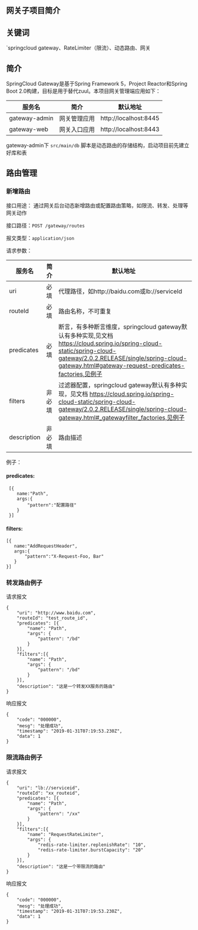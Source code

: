 网关子项目简介
---------

## 关键词

`springcloud gateway、RateLimiter（限流）、动态路由、网关

## 简介

SpringCloud Gateway是基于Spring Framework 5，Project Reactor和Spring Boot 2.0构建，目标是用于替代zuul。本项目网关管理端应用如下：

| 服务名             |   简介              |  默认地址                |
|--------------------|---------------------|--------------------------|
| gateway-admin      | 网关管理应用        |  http://localhost:8445   |
| gateway-web        | 网关入口应用        |  http://localhost:8443   |

gateway-admin下 `src/main/db` 脚本是动态路由的存储结构，启动项目前先建立好库和表


##  路由管理

### 新增路由

接口用途： 通过网关后台动态新增路由或配置路由策略，如限流、转发、处理等网关动作

接口路径：`POST /gateway/routes`

报文类型：`application/json`

请求参数：

| 服务名             |   简介              |  默认地址                |
|--------------------|---------------------|--------------------------|
| uri                | 必填                |  代理路径，如http://baidu.com或lb://serviceId   |
| routeId            | 必填                |  路由名称，不可重复      |
| predicates         | 必填                |  断言，有多种断言维度，springcloud gateway默认有多种实现,见文档 https://cloud.spring.io/spring-cloud-static/spring-cloud-gateway/2.0.2.RELEASE/single/spring-cloud-gateway.html#gateway-request-predicates-factories,见例子            |
| filters            | 非必填              |  过滤器配置，springcloud gateway默认有多种实现，见文档 https://cloud.spring.io/spring-cloud-static/spring-cloud-gateway/2.0.2.RELEASE/single/spring-cloud-gateway.html#_gatewayfilter_factories,见例子      |
| description        | 非必填              |  路由描述                |

例子：

#### predicates:

```
 [{
    name:"Path",   
    args:{
    	"pattern":"配置路径"
    }
 }]
 ```
 
#### filters:
 
 ```
 [{
	name:"AddRequestHeader",   
    args:{
    	"pattern":"X-Request-Foo, Bar"
    }
 }]
```


### 转发路由例子

请求报文

```
{
    "uri": "http://www.baidu.com",
    "routeId": "test_route_id",
    "predicates": [{
        "name": "Path",
        "args": {
            "pattern": "/bd"
        }
    }],
    "filters":[{
    	"name": "Path",
        "args": {
            "pattern": "/bd"
        }
    }],
    "description": "这是一个转发XX服务的路由"
}
```
响应报文

```
{
    "code": "000000",
    "mesg": "处理成功",
    "timestamp": "2019-01-31T07:19:53.230Z",
    "data": 1
}
```

### 限流路由例子

请求报文

```
{
    "uri": "lb://serviceid",
    "routeId": "xx_routeid",
    "predicates": [{
    	"name": "Path",
        "args": {
            "pattern": "/xx"
        }
    }],
    "filters":[{
        "name": "RequestRateLimiter",
        "args": {
            "redis-rate-limiter.replenishRate": "10",
            "redis-rate-limiter.burstCapacity": "20"
        }
    }],
    "description": "这是一个带限流的路由"
}
```

响应报文

```
{
    "code": "000000",
    "mesg": "处理成功",
    "timestamp": "2019-01-31T07:19:53.230Z",
    "data": 1
}
```
